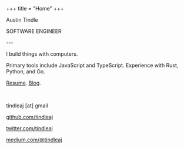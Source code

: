 +++
title = "Home"
+++

Austin Tindle

SOFTWARE ENGINEER

\-\-\-

I build things with computers.

Primary tools include JavaScript and TypeScript. Experience with Rust, Python, and Go.

[Resume](./resume). [Blog](./blog).

<p>&nbsp;</p>

tindleaj [at] gmail

[github.com/tindleaj](https://github.com/tindleaj)

[twitter.com/tindleaj](https://twitter.com/tindleaj)

[medium.com/@tindleaj](https://medium.com/@tindleaj)
